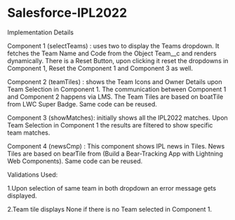 # Salesforce-IPL2022

Implementation Details 

Component 1 (selectTeams) : uses two to display the Teams dropdown. It fetches the Team Name and Code from the Object Team__c and renders dynamically. There is a Reset Button, upon clicking it reset the dropdowns in Component 1, Reset the Component 1 and Component 3 as well. 

Component 2 (teamTiles) : shows the Team Icons and Owner Details upon Team Selection in Component 1. The communication between Component 1 and Component 2 happens via LMS. The Team Tiles are based on boatTile from LWC Super Badge. Same code can be reused. 

Component 3 (showMatches):  initially shows all the IPL2022 matches. Upon Team Selection in Component 1 the results are filtered to show specific team matches. 

Component 4 (newsCmp) : This component shows IPL news in Tiles. News Tiles are based on bearTile from (Build a Bear-Tracking App with Lightning Web Components). Same code can be reused. 

Validations Used: 

  1.Upon selection of same team in both dropdown an error message gets displayed. 

  2.Team tile displays None if there is no Team selected in Component 1. 
